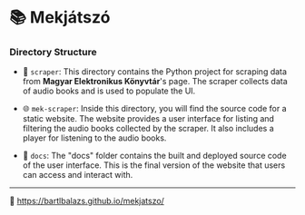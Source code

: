 # :books: Mekjátszó

### Directory Structure

- :wrench: `scraper`: This directory contains the Python project for scraping data from **Magyar Elektronikus Könyvtár**'s page. The scraper collects data of audio books and is used to populate the UI.

- :globe_with_meridians: `mek-scraper`: Inside this directory, you will find the source code for a static website. The website provides a user interface for listing and filtering the audio books collected by the scraper. It also includes a player for listening to the audio books.

- :page_facing_up: `docs`: The "docs" folder contains the built and deployed source code of the user interface. This is the final version of the website that users can access and interact with.

---

:pushpin: https://bartlbalazs.github.io/mekjatszo/
